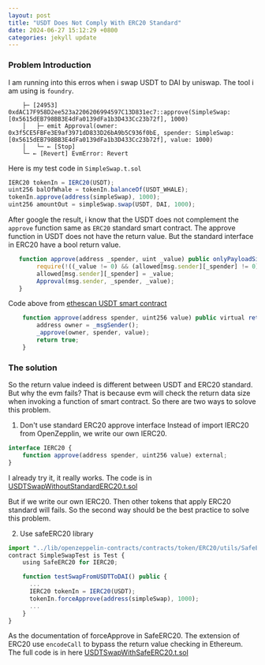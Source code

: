 ```yaml
---
layout: post
title: "USDT Does Not Comply With ERC20 Standard"
date: 2024-06-27 15:12:29 +0800
categories: jekyll update
---
```


### Problem Introduction

I am running into this erros when i swap USDT to DAI by uniswap. The tool i am using is `foundry`.

```solidity
    ├─ [24953] 0xdAC17F958D2ee523a2206206994597C13D831ec7::approve(SimpleSwap: [0x5615dEB798BB3E4dFa0139dFa1b3D433Cc23b72f], 1000)
    │   ├─ emit Approval(owner: 0x3f5CE5FBFe3E9af3971dD833D26bA9b5C936f0bE, spender: SimpleSwap: [0x5615dEB798BB3E4dFa0139dFa1b3D433Cc23b72f], value: 1000)
    │   └─ ← [Stop]
    └─ ← [Revert] EvmError: Revert
```

Here is my test code in `SimpleSwap.t.sol`

```javascript
IERC20 tokenIn = IERC20(USDT);
uint256 balOfWhale = tokenIn.balanceOf(USDT_WHALE);
tokenIn.approve(address(simpleSwap), 1000);
uint256 amountOut = simpleSwap.swap(USDT, DAI, 1000);
```

After google the result, i know that the USDT does not complement the `approve` function same as `ERC20` standard smart contract.
The approve function in USDT does not have the return value. But the standard interface in ERC20 have a bool return value.

```javascript
   function approve(address _spender, uint _value) public onlyPayloadSize(2 * 32) {
        require(!((_value != 0) && (allowed[msg.sender][_spender] != 0)));
        allowed[msg.sender][_spender] = _value;
        Approval(msg.sender, _spender, _value);
   }
```

Code above from [ethescan USDT smart contract](https://etherscan.io/address/0xdAC17F958D2ee523a2206206994597C13D831ec7#code)

```javascript
    function approve(address spender, uint256 value) public virtual returns (bool) {
        address owner = _msgSender();
        _approve(owner, spender, value);
        return true;
    }
```

### The solution

So the return value indeed is different between USDT and ERC20 standard.
But why the evm fails?
That is because evm will check the return data size when invoking a function of smart contract.
So there are two ways to solove this problem.

1. Don't use standard ERC20 approve interface
   Instead of import IERC20 from OpenZepplin, we write our own IERC20.

```javascript
interface IERC20 {
    function approve(address spender, uint256 value) external;
}
```

I already try it, it really works. The code is in [USDTSwapWithoutStandardERC20.t.sol](https://github.com/heeween/foundryProject/blob/main/uniswap/test/USDTSwapWithoutStandardERC20.t.sol)

But if we write our own IERC20. Then other tokens that apply ERC20 standard will fails. So the second way should be the best practice to solve this problem.

2. Use safeERC20 library

```javascript
import "../lib/openzeppelin-contracts/contracts/token/ERC20/utils/SafeERC20.sol";
contract SimpleSwapTest is Test {
    using SafeERC20 for IERC20;

    function testSwapFromUSDTToDAI() public {
      ...
      IERC20 tokenIn = IERC20(USDT);
      tokenIn.forceApprove(address(simpleSwap), 1000);
      ...
    }
}
```

As the documentation of forceApprove in SafeERC20. The extension of ERC20 use `encodeCall` to bypass the return value checking in Ethereum.
The full code is in here [USDTSwapWithSafeERC20.t.sol](https://github.com/heeween/foundryProject/blob/main/uniswap/test/USDTSwapWithSafeERC20.t.sol)
